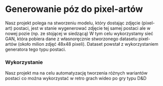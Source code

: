 # Generowanie póz do pixel-artów
Nasz projekt polega na stworzeniu modelu, który dostając zdjęcie (pixel-art) postaci, jest w stanie wygenerować zdjęcie tej samej postaci ale w nowej pozie (np. ze stojącej w siedzącą)
W tym celu wykorzystamy sieć GAN, która pobiera dane z własnoręcznie stworzonego datasetu pixel-artów (około milion zdjęć 48x48 pixeli). Dataset powstał z wykorzystaniem generatora tego typu postaci.
### Wykorzystanie
Nasz projekt ma na celu automatyzację tworzenia różnych wariantów postaci co można wykorzystać w retro grach wideo po gry typu D&D
